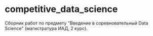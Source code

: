 # competitive_data_science
Сборник работ по предмету "Введение в соревновательный Data Science" (магистратура ИАД, 2 курс).
